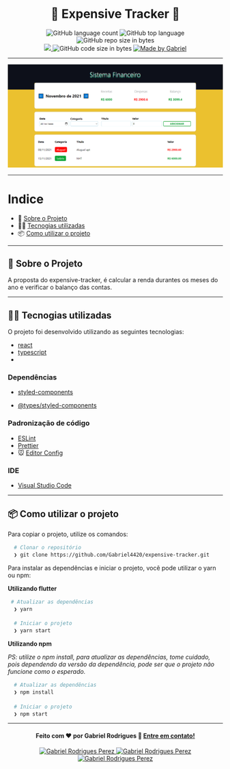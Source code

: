 <h1 align="center">
  &#x1F4F1; Expensive Tracker &#x1F4F1;
</h1>

<p align="center">
   <img alt="GitHub language count" src="https://img.shields.io/github/languages/count/Gabriel4420/expensive-tracker">

  <img alt="GitHub top language" src="https://img.shields.io/github/languages/top/Gabriel4420/expensive-tracker?logo=html">

  <img alt="GitHub repo size in bytes" src="https://img.shields.io/github/repo-size/Gabriel4420/expensive-tracker?color=green">

  <br>
  
  <a href="https://www.codacy.com/manual/Gabriel4420/expensive-tracker?utm_source=github.com&amp;utm_medium=referral&amp;utm_content=Gabriel4420/expensive-tracker&amp;utm_campaign=Badge_Grade">
    <img src="https://app.codacy.com/project/badge/Grade/6dd6b46abeb14e99935a2b9ac5c6ede2"/>
  </a>
  
  <img alt="GitHub code size in bytes" src="https://img.shields.io/github/last-commit/Gabriel4420/expensive-tracker">

  <a href="https://www.linkedin.com/in/gabriel-rodrigues-perez-2069b072/">
    <img alt="Made by Gabriel" src="https://img.shields.io/badge/made%20by-Gabriel-%2304D361">
  </a>
</p>

---

<p align="center">
  <img alt="Gif da Aplicação" src="./HomeApp.png" />
</p>

---

# Indice

- :rocket: [Sobre o Projeto](#rocket-sobre-o-projeto)
- 👨‍💻️ [Tecnogias utilizadas](#%EF%B8%8F-tecnogias-utilizadas)
- 📦️ [Como utilizar o projeto](#%EF%B8%8F-como-utilizar-o-projeto)

---

## :rocket: Sobre o Projeto

A proposta do expensive-tracker, é calcular a renda durantes os meses do ano e verificar o balanço das contas.

---

## 👨‍💻️ Tecnogias utilizadas

O projeto foi desenvolvido utilizando as seguintes tecnologias:

- [react](https://pt-br.reactjs.org)
- [typescript](https://www.typescriptlang.org/docs/)
-

### Dependências

- [styled-components](https://styled-components.com/docs/basics)

- [@types/styled-components](https://styled-components.com/docs/basics)

### Padronização de código

- [ESLint](https://eslint.org/)
- [Prettier](https://prettier.io/)
- :mouse: [Editor Config](https://editorconfig.org/)

### IDE

- [Visual Studio Code](https://code.visualstudio.com/)

---

## 📦️ Como utilizar o projeto

Para copiar o projeto, utilize os comandos:

```bash
  # Clonar o repositório
  ❯ git clone https://github.com/Gabriel4420/expensive-tracker.git
```

Para instalar as dependências e iniciar o projeto, você pode utilizar o yarn ou npm:

**Utilizando flutter**

```bash
 # Atualizar as dependências
  ❯ yarn

  # Iniciar o projeto
  ❯ yarn start
```

**Utilizando npm**

_PS: utilize o npm install, para atualizar as dependências, tome cuidado, pois dependendo da versão da dependência, pode ser que o projeto não funcione como o esperado._

```bash
  # Atualizar as dependências
  ❯ npm install

  # Iniciar o projeto
  ❯ npm start
```

---

<h4 align="center">
  Feito com ❤️ por Gabriel Rodrigues 👋️ <a href="mailto:gabriel_rodrigues_perez@hotmail.com">Entre em contato!</a>
</h4>

<p align="center">

  <a href="https://www.linkedin.com/in/gabriel-rodrigues-perez-2069b072/">
    <img alt="Gabriel Rodrigues Perez" src="https://img.shields.io/badge/LinkedIn-Gabriel_Rodrigues-0e76a8?style=flat&logoColor=white&logo=linkedin">
  </a>
  <a href="https://www.facebook.com/gabriel.rodrigues.perez">
    <img alt="Gabriel Rodrigues Perez" src="https://img.shields.io/badge/Facebook-Gabriel_Rodrigues-1778F2?style=flat&logoColor=white&logo=facebook">
  </a>
  <a href="https://www.instagram.com/gabriel_rodrigues_perez/">
    <img alt="Gabriel Rodrigues Perez" src="https://img.shields.io/badge/Instagram-@gabriel4420-833AB4?style=flat&logoColor=white&logo=instagram">
  </a>
  
  
</p>

